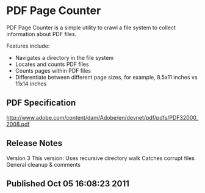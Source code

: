 # PDF Page Counter 
PDF Page Counter is a simple utility to crawl a file system to collect information about PDF files. 

Features include: 
 * Navigates a directory in the file system
 * Locates and counts PDF files
 * Counts pages within PDF files
  * Differentiate between different page sizes, for example, 8.5x11 inches vs 11x14 inches


## PDF Specification

http://www.adobe.com/content/dam/Adobe/en/devnet/pdf/pdfs/PDF32000_2008.pdf


## Release Notes

Version 3
This version:
    Uses recursive directory walk 
    Catches corrupt files
    General cleanup & comments

Published     			  Oct 05 16:08:23 2011  
----------
